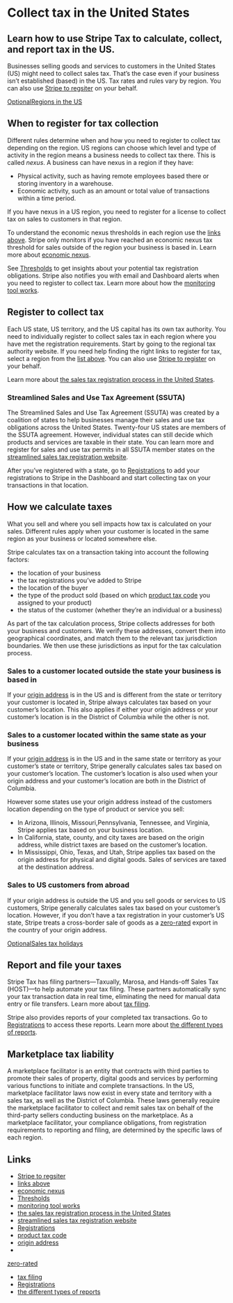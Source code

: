 # Collect tax in the United States

## Learn how to use Stripe Tax to calculate, collect, and report tax in the US.

Businesses selling goods and services to customers in the United States (US)
might need to collect sales tax. That’s the case even if your business isn’t
established (based) in the US. Tax rates and rules vary by region. You can also
use [Stripe to regsiter](https://docs.stripe.com/tax/use-stripe-to-register) on
your behalf.

[OptionalRegions in the
US](https://docs.stripe.com/tax/supported-countries/united-states#us-states)
## When to register for tax collection

Different rules determine when and how you need to register to collect tax
depending on the region. US regions can choose which level and type of activity
in the region means a business needs to collect tax there. This is called
*nexus*. A business can have nexus in a region if they have:

- Physical activity, such as having remote employees based there or storing
inventory in a warehouse.
- Economic activity, such as an amount or total value of transactions within a
time period.

If you have nexus in a US region, you need to register for a license to collect
tax on sales to customers in that region.

To understand the economic nexus thresholds in each region use the [links
above](https://docs.stripe.com/tax/supported-countries/united-states#us-states).
Stripe only monitors if you have reached an economic nexus tax threshold for
sales outside of the region your business is based in. Learn more about
[economic
nexus](https://stripe.com/guides/introduction-to-us-sales-tax-and-economic-nexus).

See [Thresholds](https://dashboard.stripe.com/tax/thresholds) to get insights
about your potential tax registration obligations. Stripe also notifies you with
email and Dashboard alerts when you need to register to collect tax. Learn more
about how the [monitoring tool works](https://docs.stripe.com/tax/monitoring).

## Register to collect tax

Each US state, US territory, and the US capital has its own tax authority. You
need to individually register to collect sales tax in each region where you have
met the registration requirements. Start by going to the regional tax authority
website. If you need help finding the right links to register for tax, select a
region from the [list
above](https://docs.stripe.com/tax/supported-countries/united-states#us-states).
You can also use [Stripe to
register](https://docs.stripe.com/tax/use-stripe-to-register) on your behalf.

Learn more about [the sales tax registration process in the United
States](https://stripe.com/guides/sales-tax-registration-process-us).

### Streamlined Sales and Use Tax Agreement (SSUTA)

The Streamlined Sales and Use Tax Agreement (SSUTA) was created by a coalition
of states to help businesses manage their sales and use tax obligations across
the United States. Twenty-four US states are members of the SSUTA agreement.
However, individual states can still decide which products and services are
taxable in their state. You can learn more and register for sales and use tax
permits in all SSUTA member states on the [streamlined sales tax registration
website](https://www.streamlinedsalestax.org/).

After you’ve registered with a state, go to
[Registrations](https://dashboard.stripe.com/tax/registrations?location=us) to
add your registrations to Stripe in the Dashboard and start collecting tax on
your transactions in that location.

## How we calculate taxes

What you sell and where you sell impacts how tax is calculated on your sales.
Different rules apply when your customer is located in the same region as your
business or located somewhere else.

Stripe calculates tax on a transaction taking into account the following
factors:

- the location of your business
- the tax registrations you’ve added to Stripe
- the location of the buyer
- the type of the product sold (based on which [product tax
code](https://docs.stripe.com/tax/tax-codes) you assigned to your product)
- the status of the customer (whether they’re an individual or a business)

As part of the tax calculation process, Stripe collects addresses for both your
business and customers. We verify these addresses, convert them into
geographical coordinates, and match them to the relevant tax jurisdiction
boundaries. We then use these jurisdictions as input for the tax calculation
process.

### Sales to a customer located outside the state your business is based in

If your [origin address](https://docs.stripe.com/tax/set-up#origin-address) is
in the US and is different from the state or territory your customer is located
in, Stripe always calculates tax based on your customer’s location. This also
applies if either your origin address or your customer’s location is in the
District of Columbia while the other is not.

### Sales to a customer located within the same state as your business

If your [origin address](https://docs.stripe.com/tax/set-up#origin-address) is
in the US and in the same state or territory as your customer’s state or
territory, Stripe generally calculates sales tax based on your customer’s
location. The customer’s location is also used when your origin address and your
customer’s location are both in the District of Columbia.

However some states use your origin address instead of the customers location
depending on the type of product or service you sell:

- In Arizona, Illinois, Missouri,Pennsylvania, Tennessee, and Virginia, Stripe
applies tax based on your business location.
- In California, state, county, and city taxes are based on the origin address,
while district taxes are based on the customer’s location.
- In Mississippi, Ohio, Texas, and Utah, Stripe applies tax based on the origin
address for physical and digital goods. Sales of services are taxed at the
destination address.

### Sales to US customers from abroad

If your origin address is outside the US and you sell goods or services to US
customers, Stripe generally calculates sales tax based on your customer’s
location. However, if you don’t have a tax registration in your customer’s US
state, Stripe treats a cross-border sale of goods as a
[zero-rated](https://docs.stripe.com/tax/zero-tax#exempt-or-zero-rated-products)
export in the country of your origin address.

[OptionalSales tax
holidays](https://docs.stripe.com/tax/supported-countries/united-states#us-sales-tax-holidays)
## Report and file your taxes

Stripe Tax has filing partners—Taxually, Marosa, and Hands-off Sales Tax
(HOST)—to help automate your tax filing. These partners automatically sync your
tax transaction data in real time, eliminating the need for manual data entry or
file transfers. Learn more about [tax
filing](https://docs.stripe.com/tax/filing).

Stripe also provides reports of your completed tax transactions. Go to
[Registrations](https://dashboard.stripe.com/tax/registrations) to access these
reports. Learn more about [the different types of
reports](https://docs.stripe.com/tax/reports).

## Marketplace tax liability

A marketplace facilitator is an entity that contracts with third parties to
promote their sales of property, digital goods and services by performing
various functions to initiate and complete transactions. In the US, marketplace
facilitator laws now exist in every state and territory with a sales tax, as
well as the District of Columbia. These laws generally require the marketplace
facilitator to collect and remit sales tax on behalf of the third-party sellers
conducting business on the marketplace. As a marketplace facilitator, your
compliance obligations, from registration requirements to reporting and filing,
are determined by the specific laws of each region.

## Links

- [Stripe to regsiter](https://docs.stripe.com/tax/use-stripe-to-register)
- [links
above](https://docs.stripe.com/tax/supported-countries/united-states#us-states)
- [economic
nexus](https://stripe.com/guides/introduction-to-us-sales-tax-and-economic-nexus)
- [Thresholds](https://dashboard.stripe.com/tax/thresholds)
- [monitoring tool works](https://docs.stripe.com/tax/monitoring)
- [the sales tax registration process in the United
States](https://stripe.com/guides/sales-tax-registration-process-us)
- [streamlined sales tax registration
website](https://www.streamlinedsalestax.org/)
- [Registrations](https://dashboard.stripe.com/tax/registrations?location=us)
- [product tax code](https://docs.stripe.com/tax/tax-codes)
- [origin address](https://docs.stripe.com/tax/set-up#origin-address)
-
[zero-rated](https://docs.stripe.com/tax/zero-tax#exempt-or-zero-rated-products)
- [tax filing](https://docs.stripe.com/tax/filing)
- [Registrations](https://dashboard.stripe.com/tax/registrations)
- [the different types of reports](https://docs.stripe.com/tax/reports)